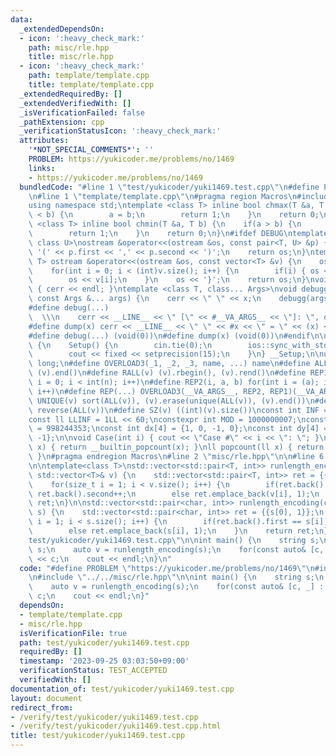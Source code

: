 ```yaml
---
data:
  _extendedDependsOn:
  - icon: ':heavy_check_mark:'
    path: misc/rle.hpp
    title: misc/rle.hpp
  - icon: ':heavy_check_mark:'
    path: template/template.cpp
    title: template/template.cpp
  _extendedRequiredBy: []
  _extendedVerifiedWith: []
  _isVerificationFailed: false
  _pathExtension: cpp
  _verificationStatusIcon: ':heavy_check_mark:'
  attributes:
    '*NOT_SPECIAL_COMMENTS*': ''
    PROBLEM: https://yukicoder.me/problems/no/1469
    links:
    - https://yukicoder.me/problems/no/1469
  bundledCode: "#line 1 \"test/yukicoder/yuki1469.test.cpp\"\n#define PROBLEM \"https://yukicoder.me/problems/no/1469\"\
    \n#line 1 \"template/template.cpp\"\n#pragma region Macros\n#include <bits/stdc++.h>\n\
    using namespace std;\ntemplate <class T> inline bool chmax(T &a, T b) {\n    if(a\
    \ < b) {\n        a = b;\n        return 1;\n    }\n    return 0;\n}\ntemplate\
    \ <class T> inline bool chmin(T &a, T b) {\n    if(a > b) {\n        a = b;\n\
    \        return 1;\n    }\n    return 0;\n}\n#ifdef DEBUG\ntemplate <class T,\
    \ class U>\nostream &operator<<(ostream &os, const pair<T, U> &p) {\n    os <<\
    \ '(' << p.first << ',' << p.second << ')';\n    return os;\n}\ntemplate <class\
    \ T> ostream &operator<<(ostream &os, const vector<T> &v) {\n    os << '{';\n\
    \    for(int i = 0; i < (int)v.size(); i++) {\n        if(i) { os << ','; }\n\
    \        os << v[i];\n    }\n    os << '}';\n    return os;\n}\nvoid debugg()\
    \ { cerr << endl; }\ntemplate <class T, class... Args>\nvoid debugg(const T &x,\
    \ const Args &... args) {\n    cerr << \" \" << x;\n    debugg(args...);\n}\n\
    #define debug(...)                                                           \
    \  \\\n    cerr << __LINE__ << \" [\" << #__VA_ARGS__ << \"]: \", debugg(__VA_ARGS__)\n\
    #define dump(x) cerr << __LINE__ << \" \" << #x << \" = \" << (x) << endl\n#else\n\
    #define debug(...) (void(0))\n#define dump(x) (void(0))\n#endif\n\nstruct Setup\
    \ {\n    Setup() {\n        cin.tie(0);\n        ios::sync_with_stdio(false);\n\
    \        cout << fixed << setprecision(15);\n    }\n} __Setup;\n\nusing ll = long\
    \ long;\n#define OVERLOAD3(_1, _2, _3, name, ...) name\n#define ALL(v) (v).begin(),\
    \ (v).end()\n#define RALL(v) (v).rbegin(), (v).rend()\n#define REP1(i, n) for(int\
    \ i = 0; i < int(n); i++)\n#define REP2(i, a, b) for(int i = (a); i < int(b);\
    \ i++)\n#define REP(...) OVERLOAD3(__VA_ARGS__, REP2, REP1)(__VA_ARGS__)\n#define\
    \ UNIQUE(v) sort(ALL(v)), (v).erase(unique(ALL(v)), (v).end())\n#define REVERSE(v)\
    \ reverse(ALL(v))\n#define SZ(v) ((int)(v).size())\nconst int INF = 1 << 30;\n\
    const ll LLINF = 1LL << 60;\nconstexpr int MOD = 1000000007;\nconstexpr int MOD2\
    \ = 998244353;\nconst int dx[4] = {1, 0, -1, 0};\nconst int dy[4] = {0, 1, 0,\
    \ -1};\n\nvoid Case(int i) { cout << \"Case #\" << i << \": \"; }\nint popcount(int\
    \ x) { return __builtin_popcount(x); }\nll popcount(ll x) { return __builtin_popcountll(x);\
    \ }\n#pragma endregion Macros\n#line 2 \"misc/rle.hpp\"\n\n#line 6 \"misc/rle.hpp\"\
    \n\ntemplate<class T>\nstd::vector<std::pair<T, int>> runlength_encoding(const\
    \ std::vector<T>& v) {\n    std::vector<std::pair<T, int>> ret = {{v[0], 1}};\n\
    \    for(size_t i = 1; i < v.size(); i++) {\n        if(ret.back().first == v[i])\
    \ ret.back().second++;\n        else ret.emplace_back(v[i], 1);\n    }\n    return\
    \ ret;\n}\n\nstd::vector<std::pair<char, int>> runlength_encoding(const std::string&\
    \ s) {\n    std::vector<std::pair<char, int>> ret = {{s[0], 1}};\n    for(size_t\
    \ i = 1; i < s.size(); i++) {\n        if(ret.back().first == s[i]) ret.back().second++;\n\
    \        else ret.emplace_back(s[i], 1);\n    }\n    return ret;\n}\n#line 4 \"\
    test/yukicoder/yuki1469.test.cpp\"\n\nint main() {\n    string s;\n    cin >>\
    \ s;\n    auto v = runlength_encoding(s);\n    for(const auto& [c, _] : v) cout\
    \ << c;\n    cout << endl;\n}\n"
  code: "#define PROBLEM \"https://yukicoder.me/problems/no/1469\"\n#include \"../../template/template.cpp\"\
    \n#include \"../../misc/rle.hpp\"\n\nint main() {\n    string s;\n    cin >> s;\n\
    \    auto v = runlength_encoding(s);\n    for(const auto& [c, _] : v) cout <<\
    \ c;\n    cout << endl;\n}"
  dependsOn:
  - template/template.cpp
  - misc/rle.hpp
  isVerificationFile: true
  path: test/yukicoder/yuki1469.test.cpp
  requiredBy: []
  timestamp: '2023-09-25 03:03:50+09:00'
  verificationStatus: TEST_ACCEPTED
  verifiedWith: []
documentation_of: test/yukicoder/yuki1469.test.cpp
layout: document
redirect_from:
- /verify/test/yukicoder/yuki1469.test.cpp
- /verify/test/yukicoder/yuki1469.test.cpp.html
title: test/yukicoder/yuki1469.test.cpp
---
```


